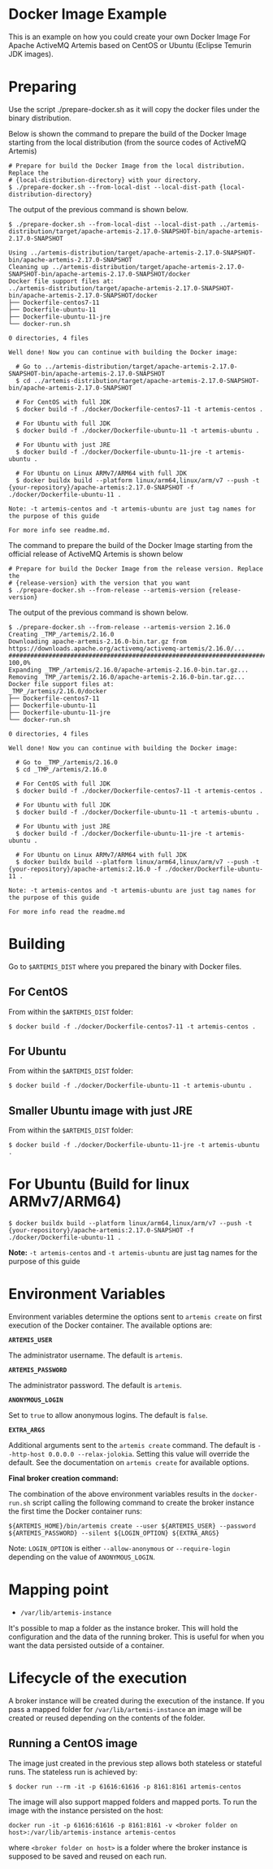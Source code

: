 # Docker Image Example

This is an example on how you could create your own Docker Image For Apache
ActiveMQ Artemis based on CentOS or Ubuntu (Eclipse Temurin JDK images).

# Preparing

Use the script ./prepare-docker.sh as it will copy the docker files under the
binary distribution.

Below is shown the command to prepare the build of the Docker Image starting
from the local distribution (from the source codes of ActiveMQ Artemis)

```
# Prepare for build the Docker Image from the local distribution. Replace the 
# {local-distribution-directory} with your directory.
$ ./prepare-docker.sh --from-local-dist --local-dist-path {local-distribution-directory}
```

The output of the previous command is shown below.

```
$ ./prepare-docker.sh --from-local-dist --local-dist-path ../artemis-distribution/target/apache-artemis-2.17.0-SNAPSHOT-bin/apache-artemis-2.17.0-SNAPSHOT

Using ../artemis-distribution/target/apache-artemis-2.17.0-SNAPSHOT-bin/apache-artemis-2.17.0-SNAPSHOT
Cleaning up ../artemis-distribution/target/apache-artemis-2.17.0-SNAPSHOT-bin/apache-artemis-2.17.0-SNAPSHOT/docker
Docker file support files at:
../artemis-distribution/target/apache-artemis-2.17.0-SNAPSHOT-bin/apache-artemis-2.17.0-SNAPSHOT/docker
├── Dockerfile-centos7-11
├── Dockerfile-ubuntu-11
├── Dockerfile-ubuntu-11-jre
└── docker-run.sh

0 directories, 4 files

Well done! Now you can continue with building the Docker image:

  # Go to ../artemis-distribution/target/apache-artemis-2.17.0-SNAPSHOT-bin/apache-artemis-2.17.0-SNAPSHOT
  $ cd ../artemis-distribution/target/apache-artemis-2.17.0-SNAPSHOT-bin/apache-artemis-2.17.0-SNAPSHOT

  # For CentOS with full JDK
  $ docker build -f ./docker/Dockerfile-centos7-11 -t artemis-centos .

  # For Ubuntu with full JDK
  $ docker build -f ./docker/Dockerfile-ubuntu-11 -t artemis-ubuntu .

  # For Ubuntu with just JRE
  $ docker build -f ./docker/Dockerfile-ubuntu-11-jre -t artemis-ubuntu .

  # For Ubuntu on Linux ARMv7/ARM64 with full JDK
  $ docker buildx build --platform linux/arm64,linux/arm/v7 --push -t {your-repository}/apache-artemis:2.17.0-SNAPSHOT -f ./docker/Dockerfile-ubuntu-11 .

Note: -t artemis-centos and -t artemis-ubuntu are just tag names for the purpose of this guide

For more info see readme.md.
```

The command to prepare the build of the Docker Image starting from the official
release of ActiveMQ Artemis is shown below

```
# Prepare for build the Docker Image from the release version. Replace the
# {release-version} with the version that you want 
$ ./prepare-docker.sh --from-release --artemis-version {release-version}
```

The output of the previous command is shown below.

```
$ ./prepare-docker.sh --from-release --artemis-version 2.16.0
Creating _TMP_/artemis/2.16.0
Downloading apache-artemis-2.16.0-bin.tar.gz from https://downloads.apache.org/activemq/activemq-artemis/2.16.0/...
################################################################################################################################################################################################################################ 100,0%
Expanding _TMP_/artemis/2.16.0/apache-artemis-2.16.0-bin.tar.gz...
Removing _TMP_/artemis/2.16.0/apache-artemis-2.16.0-bin.tar.gz...
Docker file support files at:
_TMP_/artemis/2.16.0/docker
├── Dockerfile-centos7-11
├── Dockerfile-ubuntu-11
├── Dockerfile-ubuntu-11-jre
└── docker-run.sh

0 directories, 4 files

Well done! Now you can continue with building the Docker image:

  # Go to _TMP_/artemis/2.16.0
  $ cd _TMP_/artemis/2.16.0

  # For CentOS with full JDK
  $ docker build -f ./docker/Dockerfile-centos7-11 -t artemis-centos .

  # For Ubuntu with full JDK
  $ docker build -f ./docker/Dockerfile-ubuntu-11 -t artemis-ubuntu .

  # For Ubuntu with just JRE
  $ docker build -f ./docker/Dockerfile-ubuntu-11-jre -t artemis-ubuntu .

  # For Ubuntu on Linux ARMv7/ARM64 with full JDK
  $ docker buildx build --platform linux/arm64,linux/arm/v7 --push -t {your-repository}/apache-artemis:2.16.0 -f ./docker/Dockerfile-ubuntu-11 .

Note: -t artemis-centos and -t artemis-ubuntu are just tag names for the purpose of this guide

For more info read the readme.md
```

# Building

Go to `$ARTEMIS_DIST` where you prepared the binary with Docker files.

## For CentOS

From within the `$ARTEMIS_DIST` folder:
```
$ docker build -f ./docker/Dockerfile-centos7-11 -t artemis-centos .
```

## For Ubuntu

From within the `$ARTEMIS_DIST` folder:
```
$ docker build -f ./docker/Dockerfile-ubuntu-11 -t artemis-ubuntu .
```

## Smaller Ubuntu image with just JRE
From within the `$ARTEMIS_DIST` folder:
```
$ docker build -f ./docker/Dockerfile-ubuntu-11-jre -t artemis-ubuntu .
```

# For Ubuntu (Build for linux ARMv7/ARM64)
```
$ docker buildx build --platform linux/arm64,linux/arm/v7 --push -t {your-repository}/apache-artemis:2.17.0-SNAPSHOT -f ./docker/Dockerfile-ubuntu-11 .
```

**Note:**
`-t artemis-centos` and `-t artemis-ubuntu` are just tag names for the purpose of this guide


# Environment Variables

Environment variables determine the options sent to `artemis create` on first execution of the Docker
container. The available options are:

**`ARTEMIS_USER`**

The administrator username. The default is `artemis`.

**`ARTEMIS_PASSWORD`**

The administrator password. The default is `artemis`.

**`ANONYMOUS_LOGIN`**

Set to `true` to allow anonymous logins. The default is `false`.

**`EXTRA_ARGS`**

Additional arguments sent to the `artemis create` command. The default is `--http-host 0.0.0.0 --relax-jolokia`.
Setting this value will override the default. See the documentation on `artemis create` for available options.

**Final broker creation command:**

The combination of the above environment variables results in the `docker-run.sh` script calling
the following command to create the broker instance the first time the Docker container runs:

    ${ARTEMIS_HOME}/bin/artemis create --user ${ARTEMIS_USER} --password ${ARTEMIS_PASSWORD} --silent ${LOGIN_OPTION} ${EXTRA_ARGS}

Note: `LOGIN_OPTION` is either `--allow-anonymous` or `--require-login` depending on the value of `ANONYMOUS_LOGIN`.

# Mapping point

- `/var/lib/artemis-instance`

It's possible to map a folder as the instance broker.
This will hold the configuration and the data of the running broker. This is useful for when you want the data persisted outside of a container.


# Lifecycle of the execution

A broker instance will be created during the execution of the instance. If you pass a mapped folder for `/var/lib/artemis-instance` an image will be created or reused depending on the contents of the folder.



## Running a CentOS image

The image just created in the previous step allows both stateless or stateful runs.
The stateless run is achieved by:
```
$ docker run --rm -it -p 61616:61616 -p 8161:8161 artemis-centos 
```
The image will also support mapped folders and mapped ports. To run the image with the instance persisted on the host:
```
docker run -it -p 61616:61616 -p 8161:8161 -v <broker folder on host>:/var/lib/artemis-instance artemis-centos 
```
where `<broker folder on host>` is a folder where the broker instance is supposed to
be saved and reused on each run.

